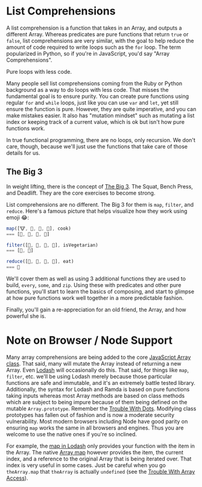 # List Comprehensions

A list comprehension is a function that takes in an Array, and outputs a different Array. Whereas predicates are pure functions that return `true` or `false`, list comprehensions are very similar, with the goal to help reduce the amount of code required to write loops such as the `for` loop. The term popularized in Python, so if you're in JavaScript, you'd say "Array Comprehensions".

Pure loops with less code.

Many people sell list comprehensions coming from the Ruby or Python background as a way to do loops with less code. That misses the fundamental goal is to ensure purity. You can create pure functions using regular `for` and `while` loops, just like you can use `var` and `let`, yet still ensure the function is pure. However, they are quite imperative, and you can make mistakes easier. It also has "mutation mindset" such as mutating a list index or keeping track of a current value, which is ok but isn't how pure functions work.

In true functional programming, there are no loops, only recursion. We don't care, though, because we'll just use the functions that take care of those details for us.

## The Big 3

In weight lifting, there is the concept of [The Big 3](https://rippedbody.com/the-big-3-routine/). The Squat, Bench Press, and Deadlift. They are the core exercises to become strong.

List comprehensions are no different. The Big 3 for them is `map`, `filter`, and `reduce`. Here's a famous picture that helps visualize how they work using emoji 😂:

```javascript
map([🐮, 🥔, 🐔, 🌽], cook)
=== [🍔, 🍟, 🍗, 🍿]

filter([🍔, 🍟, 🍗, 🍿], isVegetarian)
=== [🍟, 🍿]

reduce([🍔, 🍟, 🍗, 🍿], eat)
=== 💩
```

We'll cover them as well as using 3 additional functions they are used to build, `every`, `some`, and `zip`. Using these with predicates and other pure functions, you'll start to learn the basics of composing, and start to glimpse at how pure functions work well together in a more predictable fashion.

Finally, you'll gain a re-appreciation for an old friend, the Array, and how powerful she is.

# Note on Browser / Node Support

Many array comprehensions are being added to the core [JavaScript Array class](https://developer.mozilla.org/en-US/docs/Web/JavaScript/Reference/Global_Objects/Array). That said, many will mutate the Array instead of returning a new Array. Even [Lodash](https://lodash.com/docs/4.17.10) will occasionally do this. That said, for things like `map`, `filter`, etc. we'll be using Lodash merely because those particular functions are safe and immutable, and it's an extremely battle tested library. Additionally, the syntax for Lodash and Ramda is based on pure functions taking inputs whereas most Array methods are based on class methods which are subject to being impure because of them being defined on the mutable `Array.prototype`. Remember the [Trouble With Dots](part1/trouble_with_dots.md). Modifying class prototypes has fallen out of fashion and is now a moderate security vulnerability. Most modern browsers including Node have good parity on ensuring `map` works the same in all browsers and engines. Thus you are welcome to use the native ones if you're so inclined.

For example, the [map in Lodash](https://lodash.com/docs/4.17.11#map) only provides your function with the item in the Array. The native [Array map](https://developer.mozilla.org/en-US/docs/Web/JavaScript/Reference/Global_Objects/Array/map) however provides the item, the current index, and a reference to the original Array that is being iterated over. That index is very useful in some cases. Just be careful when you go `theArray.map` that `theArray` is actually `undefined` (see the [Trouble With Array Access](../part2/trouble_with_array_access.md)).